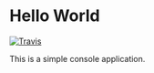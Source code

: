 # Hello World
[![Travis](https://travis-ci.org/kmusienko/ardas-tasks.svg?branch=master)](https://travis-ci.org/kmusienko/ardas-tasks)

This is a simple console application.

